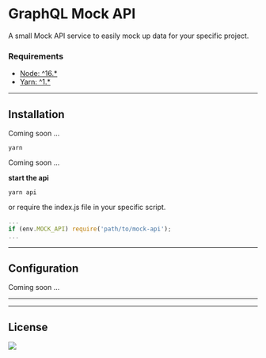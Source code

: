 # **GraphQL Mock API**

A small Mock API service to easily mock up data for your specific project.

### Requirements

- [Node: ^16.\*](https://nodejs.org/en/download)
- [Yarn: ^1.\*](https://classic.yarnpkg.com/lang/en/docs/install)

---

## Installation

Coming soon ...

```shell
yarn
```

Coming soon ...

**start the api**

```shell
yarn api
```
or require the index.js file in your specific script.
```javascript
...
if (env.MOCK_API) require('path/to/mock-api');
...
```
---

## Configuration

Coming soon ...

---

---

## License

[![](https://upload.wikimedia.org/wikipedia/commons/e/e5/CC_BY-SA_icon.svg)](https://creativecommons.org/licenses/by-sa/4.0)

